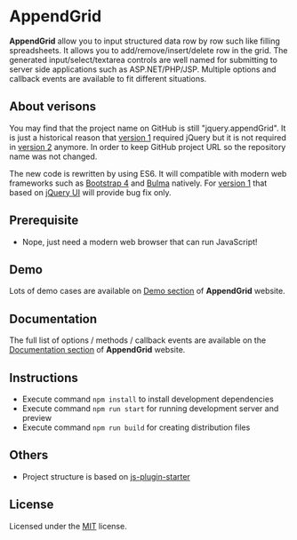 # AppendGrid

**AppendGrid** allow you to input structured data row by row such like filling spreadsheets. It allows you to add/remove/insert/delete row in the grid. The generated input/select/textarea controls are well named for submitting to server side applications such as ASP.NET/PHP/JSP. Multiple options and callback events are available to fit different situations.


## About verisons
You may find that the project name on GitHub is still "jquery.appendGrid". It is just a historical reason that [version 1](../../tree/v1-dev) required jQuery but it is not required in [version 2](../../tree/v2-dev) anymore. In order to keep GitHub project URL so the repository name was not changed.

The new code is rewritten by using ES6. It will compatible with modern web frameworks such as [Bootstrap 4](https://getbootstrap.com/) and [Bulma](https://bulma.io/) natively. For [version 1](../../tree/v1-dev) that based on [jQuery UI](https://jqueryui.com/) will provide bug fix only.


## Prerequisite
- Nope, just need a modern web browser that can run JavaScript!


## Demo
Lots of demo cases are available on [Demo section](https://appendgrid.apphb.com/Demo) of **AppendGrid** website.


## Documentation
The full list of options / methods / callback events are available on the [Documentation section](https://appendgrid.apphb.com/Documentation) of **AppendGrid** website.


## Instructions
- Execute command `npm install` to install development dependencies
- Execute command `npm run start` for running development server and preview
- Execute command `npm run build` for creating distribution files


## Others
- Project structure is based on [js-plugin-starter](https://github.com/thatisuday/js-plugin-starter)


## License
Licensed under the [MIT](http://www.opensource.org/licenses/mit-license.php) license.